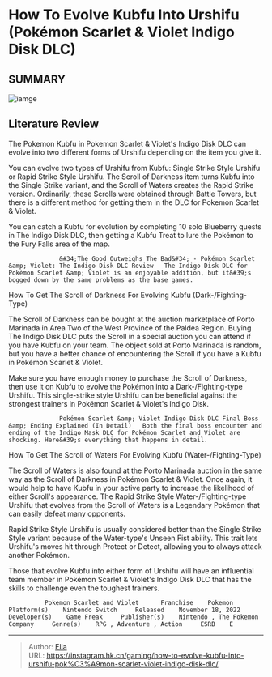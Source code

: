 # How To Evolve Kubfu Into Urshifu (Pokémon Scarlet &amp; Violet Indigo Disk DLC)


## SUMMARY 

![iamge](https://static1.srcdn.com/wordpress/wp-content/uploads/2023/12/how-to-evolve-kubfu-into-urshifu-in-pok-mon-indigo-disk-dlc.jpg)

## Literature Review

The Pokemon Kubfu in Pokemon Scarlet &amp; Violet&#39;s Indigo Disk DLC can evolve into two different forms of Urshifu depending on the item you give it.





You can evolve two types of Urshifu from Kubfu: Single Strike Style Urshifu or Rapid Strike Style Urshifu. The Scroll of Darkness item turns Kubfu into the Single Strike variant, and the Scroll of Waters creates the Rapid Strike version. Ordinarily, these Scrolls were obtained through Battle Towers, but there is a different method for getting them in the DLC for Pokemon Scarlet &amp; Violet.






You can catch a Kubfu for evolution by completing 10 solo Blueberry quests in The Indigo Disk DLC, then getting a Kubfu Treat to lure the Pokémon to the Fury Falls area of the map.




                  &#34;The Good Outweighs The Bad&#34; - Pokémon Scarlet &amp; Violet: The Indigo Disk DLC Review   The Indigo Disk DLC for Pokémon Scarlet &amp; Violet is an enjoyable addition, but it&#39;s bogged down by the same problems as the base games.   


 How To Get The Scroll of Darkness For Evolving Kubfu (Dark-/Fighting-Type) 
          

The Scroll of Darkness can be bought at the auction marketplace of Porto Marinada in Area Two of the West Province of the Paldea Region. Buying The Indigo Disk DLC puts the Scroll in a special auction you can attend if you have Kubfu on your team. The object sold at Porto Marinada is random, but you have a better chance of encountering the Scroll if you have a Kubfu in Pokémon Scarlet &amp; Violet.




Make sure you have enough money to purchase the Scroll of Darkness, then use it on Kubfu to evolve the Pokémon into a Dark-/Fighting-type Urshifu. This single-strike style Urshifu can be beneficial against the strongest trainers in Pokémon Scarlet &amp; Violet&#39;s Indigo Disk.

                  Pokémon Scarlet &amp; Violet Indigo Disk DLC Final Boss &amp; Ending Explained (In Detail)   Both the final boss encounter and ending of the Indigo Mask DLC for Pokémon Scarlet and Violet are shocking. Here&#39;s everything that happens in detail.   



 How To Get The Scroll of Waters For Evolving Kubfu (Water-/Fighting-Type) 
          

The Scroll of Waters is also found at the Porto Marinada auction in the same way as the Scroll of Darkness in Pokémon Scarlet &amp; Violet. Once again, it would help to have Kubfu in your active party to increase the likelihood of either Scroll&#39;s appearance. The Rapid Strike Style Water-/Fighting-type Urshifu that evolves from the Scroll of Waters is a Legendary Pokémon that can easily defeat many opponents.






Rapid Strike Style Urshifu is usually considered better than the Single Strike Style variant because of the Water-type&#39;s Unseen Fist ability. This trait lets Urshifu&#39;s moves hit through Protect or Detect, allowing you to always attack another Pokémon.




Those that evolve Kubfu into either form of Urshifu will have an influential team member in Pokémon Scarlet &amp; Violet&#39;s Indigo Disk DLC that has the skills to challenge even the toughest trainers.

              Pokemon Scarlet and Violet      Franchise    Pokemon     Platform(s)    Nintendo Switch     Released    November 18, 2022     Developer(s)    Game Freak     Publisher(s)    Nintendo , The Pokemon Company     Genre(s)    RPG , Adventure , Action     ESRB    E      


---

> Author: [Ella](https://instagram.hk.cn/)  
> URL: https://instagram.hk.cn/gaming/how-to-evolve-kubfu-into-urshifu-pok%C3%A9mon-scarlet-violet-indigo-disk-dlc/  

